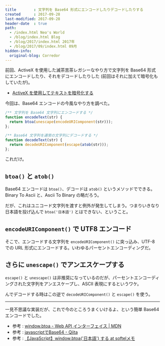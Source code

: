 ```yaml
---
title        : 文字列を Base64 形式にエンコードしたりデコードしたりする
created      : 2017-09-28
last-modified: 2017-09-28
header-date  : true
path:
  - /index.html Neo's World
  - /blog/index.html Blog
  - /blog/2017/index.html 2017年
  - /blog/2017/09/index.html 09月
hidden-info:
  original-blog: Corredor
---
```


前回、ActiveX を使用した滅茶苦茶レガシーなやり方で文字列を Base64 形式にエンコードしたり、それをデコードしたりした (前回はそれに加えて暗号化もしていたが)。

- [ActiveX を使用してテキストを暗号化する](/blog/2017/09/27-01.html)

今回は、Base64 エンコードの今風なやり方を調べた。

```javascript
/** 文字列を Base64 文字列にエンコードする */
function encodeText(str) {
  return btoa(unescape(encodeURIComponent(str)));
};

/** Base64 文字列を通常の文字列にデコードする */
function decodeText(str) {
  return decodeURIComponent(escape(atob(str)));
};
```

これだけ。

## `btoa()` と `atob()`

Base64 エンコードは `btoa()`、デコードは `atob()` というメソッドでできる。Binary To Ascii と、Ascii To Binary の略だろう。

だが、これはユニコード文字列を渡すと例外が発生してしまう。つまりいきなり日本語を投げ込んで `btoa('日本語')` とはできない、ということ。

## `encodeURIComponent()` で UTF8 エンコード

そこで、エンコードする文字列を `encodeURIComponent()` に突っ込み、UTF-8 での URL 形式にエンコードする。いわゆるパーセントエンコーディングだ。

## さらに `unescape()` でアンエスケープする

`escape()` と `unescape()` は非推奨になっているのだが、パーセントエンコーディングされた文字列をアンエスケープし、ASCII 表現にするというワケ。

んでデコードする時はこの逆で `decodeURIComponent()` と `escape()` を使う。

---

一見不思議な実装だが、これで今のところうまくいけるよ、という簡単 Base64 エンコードでした。

- 参考 : [window.btoa - Web API インターフェイス | MDN](https://developer.mozilla.org/ja/docs/Web/API/WindowBase64/btoa)
- 参考 : [javascriptでBase64 - Qiita](http://qiita.com/weal/items/1a2af81138cd8f49937d)
- 参考 : [【JavaScript】window.btoa('日本語') する at softelメモ](https://www.softel.co.jp/blogs/tech/archives/4133)
